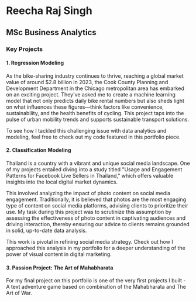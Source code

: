 # Reecha Raj Singh
## MSc Business Analytics

### Key Projects 
#### 1. Regression Modeling
As the bike-sharing industry continues to thrive, reaching a global market value of around $2.8 billion in 2023, the Cook County Planning and Development Department in the Chicago metropolitan area has embarked on an exciting project. They've asked me to create a machine learning model that not only predicts daily bike rental numbers but also sheds light on what influences these figures—think factors like convenience, sustainability, and the health benefits of cycling. This project taps into the pulse of urban mobility trends and supports sustainable transport solutions. 

To see how I tackled this challenging issue with data analytics and modeling, feel free to check out my code featured in this portfolio piece.

#### 2. Classification Modeling
Thailand is a country with a vibrant and unique social media landscape. One of my projects entailed diving into a study titled "Usage and Engagement Patterns for Facebook Live Sellers in Thailand," which offers valuable insights into the local digital market dynamics.

This involved analyzing the impact of photo content on social media engagement. Traditionally, it is believed that photos are the most engaging type of content on social media platforms, advising clients to prioritize their use. My task during this project was to scrutinize this assumption by assessing the effectiveness of photo content in captivating audiences and driving interaction, thereby ensuring our advice to clients remains grounded in solid, up-to-date data analysis. 

This work is pivotal in refining social media strategy. Check out how I approached this analysis in my portfolio for a deeper understanding of the power of visual content in digital marketing.

#### 3. Passion Project: The Art of Mahabharata 
For my final project on this portfolio is one of the very first projects I built - A text adventure game based on combination of the Mahabharata and The Art of War.


